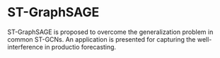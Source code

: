 # ST-GraphSAGE
ST-GraphSAGE is proposed to overcome the generalization problem in common ST-GCNs. An application is presented for capturing the well-interference in productio forecasting.
